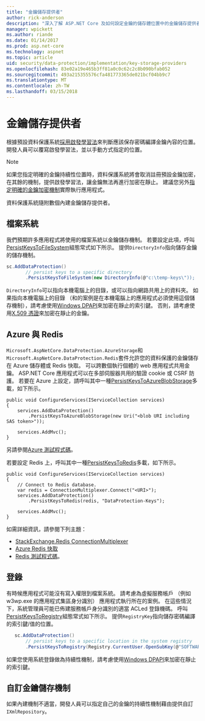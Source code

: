 ```yaml
---
title: "金鑰儲存提供者"
author: rick-anderson
description: "深入了解 ASP.NET Core 及如何設定金鑰的儲存體位置中的金鑰儲存提供者。"
manager: wpickett
ms.author: riande
ms.date: 01/14/2017
ms.prod: asp.net-core
ms.technology: aspnet
ms.topic: article
uid: security/data-protection/implementation/key-storage-providers
ms.openlocfilehash: 83e02a19e465b3ff81a0c0c62c2c8b090bfab052
ms.sourcegitcommit: 493a215355576cfa481773365de021bcf04bb9c7
ms.translationtype: MT
ms.contentlocale: zh-TW
ms.lasthandoff: 03/15/2018
---
```

# <a name="key-storage-providers"></a>金鑰儲存提供者

<a name="data-protection-implementation-key-storage-providers"></a>

根據預設資料保護系統[採用啟發學習法](xref:security/data-protection/configuration/default-settings)來判斷應該保存密碼編譯金鑰內容的位置。 開發人員可以覆寫啟發學習法，並以手動方式指定的位置。

> [!NOTE]
> 如果您指定明確的金鑰持續性位置時，資料保護系統將會取消註冊預設金鑰加密，在其餘的機制，提供啟發學習法，讓金鑰無法再進行加密在靜止。 建議您另外[指定明確的金鑰加密機制](key-encryption-at-rest.md#data-protection-implementation-key-encryption-at-rest-providers)實際執行應用程式。

資料保護系統隨附數個內建金鑰儲存提供者。

## <a name="file-system"></a>檔案系統

我們預期許多應用程式將使用的檔案系統以金鑰儲存機制。 若要設定此項，呼叫[PersistKeysToFileSystem](https://github.com/aspnet/DataProtection/blob/rel/1.1.0/src/Microsoft.AspNetCore.DataProtection/DataProtectionBuilderExtensions.cs)組態常式如下所示。 提供`DirectoryInfo`指向儲存金鑰的儲存機制。

```csharp
sc.AddDataProtection()
       // persist keys to a specific directory
       .PersistKeysToFileSystem(new DirectoryInfo(@"c:\temp-keys\"));
   ```

`DirectoryInfo`可以指向本機電腦上的目錄，或可以指向網路共用上的資料夾。 如果指向本機電腦上的目錄 （和的案例是在本機電腦上的應用程式必須使用這個儲存機制），請考慮使用[Windows DPAPI](key-encryption-at-rest.md#data-protection-implementation-key-encryption-at-rest)來加密在靜止的索引鍵。 否則，請考慮使用[X.509 憑證](key-encryption-at-rest.md#data-protection-implementation-key-encryption-at-rest)來加密在靜止的金鑰。

## <a name="azure-and-redis"></a>Azure 與 Redis

`Microsoft.AspNetCore.DataProtection.AzureStorage`和`Microsoft.AspNetCore.DataProtection.Redis`套件允許您的資料保護的金鑰儲存在 Azure 儲存體或 Redis 快取。 可以跨數個執行個體的 web 應用程式共用金鑰。 ASP.NET Core 應用程式可以在多部伺服器共用的驗證 cookie 或 CSRF 防護。 若要在 Azure 上設定，請呼叫其中一種[PersistKeysToAzureBlobStorage](https://github.com/aspnet/DataProtection/blob/rel/1.1.0/src/Microsoft.AspNetCore.DataProtection.AzureStorage/AzureDataProtectionBuilderExtensions.cs)多載，如下所示。

```
public void ConfigureServices(IServiceCollection services)
{
    services.AddDataProtection()
        .PersistKeysToAzureBlobStorage(new Uri("<blob URI including SAS token>"));

    services.AddMvc();
}
```

另請參閱[Azure 測試程式碼](https://github.com/aspnet/DataProtection/blob/rel/1.1.0/samples/AzureBlob/Program.cs)。

若要設定 Redis 上，呼叫其中一種[PersistKeysToRedis](https://github.com/aspnet/DataProtection/blob/rel/1.1.0/src/Microsoft.AspNetCore.DataProtection.Redis/RedisDataProtectionBuilderExtensions.cs)多載，如下所示。

```
public void ConfigureServices(IServiceCollection services)
{
    // Connect to Redis database.
    var redis = ConnectionMultiplexer.Connect("<URI>");
    services.AddDataProtection()
        .PersistKeysToRedis(redis, "DataProtection-Keys");

    services.AddMvc();
}
```

如需詳細資訊，請參閱下列主題：

- [StackExchange.Redis ConnectionMultiplexer](https://github.com/StackExchange/StackExchange.Redis/blob/master/docs/Basics.md)
- [Azure Redis 快取](https://docs.microsoft.com/azure/redis-cache/cache-dotnet-how-to-use-azure-redis-cache#connect-to-the-cache)
- [Redis 測試程式碼](https://github.com/aspnet/DataProtection/blob/rel/1.1.0/samples/Redis/Program.cs)。

## <a name="registry"></a>登錄

有時候應用程式可能沒有寫入權限到檔案系統。 請考慮為虛擬服務帳戶 （例如 w3wp.exe 的應用程式集區身分識別） 應用程式執行所在的案例。 在這些情況下，系統管理員可能已佈建服務帳戶身分識別的適當 ACLed 登錄機碼。 呼叫[PersistKeysToRegistry](https://github.com/aspnet/DataProtection/blob/rel/1.1.0/src/Microsoft.AspNetCore.DataProtection/DataProtectionBuilderExtensions.cs)組態常式如下所示。 提供`RegistryKey`指向儲存密碼編譯的索引鍵/值的位置。

```csharp
   sc.AddDataProtection()
       // persist keys to a specific location in the system registry
       .PersistKeysToRegistry(Registry.CurrentUser.OpenSubKey(@"SOFTWARE\Sample\keys"));
   ```

如果您使用系統登錄做為持續性機制，請考慮使用[Windows DPAPI](key-encryption-at-rest.md#data-protection-implementation-key-encryption-at-rest)來加密在靜止的索引鍵。

## <a name="custom-key-repository"></a>自訂金鑰儲存機制

如果內建機制不適當，開發人員可以指定自己的金鑰的持續性機制藉由提供自訂`IXmlRepository`。
